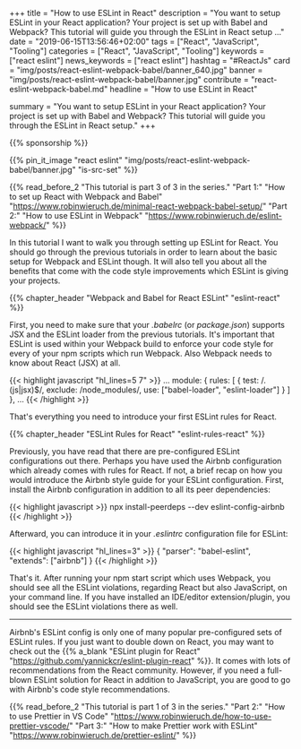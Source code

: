 +++
title = "How to use ESLint in React"
description = "You want to setup ESLint in your React application? Your project is set up with Babel and Webpack? This tutorial will guide you through the ESLint in React setup ..."
date = "2019-06-15T13:56:46+02:00"
tags = ["React", "JavaScript", "Tooling"]
categories = ["React", "JavaScript", "Tooling"]
keywords = ["react eslint"]
news_keywords = ["react eslint"]
hashtag = "#ReactJs"
card = "img/posts/react-eslint-webpack-babel/banner_640.jpg"
banner = "img/posts/react-eslint-webpack-babel/banner.jpg"
contribute = "react-eslint-webpack-babel.md"
headline = "How to use ESLint in React"

summary = "You want to setup ESLint in your React application? Your project is set up with Babel and Webpack? This tutorial will guide you through the ESLint in React setup."
+++

{{% sponsorship %}}

{{% pin_it_image "react eslint" "img/posts/react-eslint-webpack-babel/banner.jpg" "is-src-set" %}}

{{% read_before_2 "This tutorial is part 3 of 3 in the series." "Part 1:" "How to set up React with Webpack and Babel" "https://www.robinwieruch.de/minimal-react-webpack-babel-setup/" "Part 2:" "How to use ESLint in Webpack" "https://www.robinwieruch.de/eslint-webpack/" %}}

In this tutorial I want to walk you through setting up ESLint for React. You should go through the previous tutorials in order to learn about the basic setup for Webpack and ESLint though. It will also tell you about all the benefits that come with the code style improvements which ESLint is giving your projects.

{{% chapter_header "Webpack and Babel for React ESLint" "eslint-react" %}}

First, you need to make sure that your *.babelrc* (or *package.json*) supports JSX and the ESLint loader from the previous tutorials. It's important that ESLint is used within your Webpack build to enforce your code style for every of your npm scripts which run Webpack. Also Webpack needs to know about React (JSX) at all.

{{< highlight javascript "hl_lines=5 7" >}}
...
module: {
  rules: [
    {
      test: /\.(js|jsx)$/,
      exclude: /node_modules/,
      use: ["babel-loader", "eslint-loader"]
    }
  ]
},
...
{{< /highlight >}}

That's everything you need to introduce your first ESLint rules for React.

{{% chapter_header "ESLint Rules for React" "eslint-rules-react" %}}

Previously, you have read that there are pre-configured ESLint configurations out there. Perhaps you have used the Airbnb configuration which already comes with rules for React. If not, a brief recap on how you would introduce the Airbnb style guide for your ESLint configuration. First, install the Airbnb configuration in addition to all its peer dependencies:

{{< highlight javascript >}}
npx install-peerdeps --dev eslint-config-airbnb
{{< /highlight >}}

Afterward, you can introduce it in your *.eslintrc* configuration file for ESLint:

{{< highlight javascript "hl_lines=3" >}}
{
  "parser": "babel-eslint",
  "extends": ["airbnb"]
}
{{< /highlight >}}

That's it. After running your npm start script which uses Webpack, you should see all the ESLint violations, regarding React but also JavaScript, on your command line. If you have installed an IDE/editor extension/plugin, you should see the ESLint violations there as well.

<hr class="section-divider">

Airbnb's ESLint config is only one of many popular pre-configured sets of ESLint rules. If you just want to double down on React, you may want to check out the {{% a_blank "ESLint plugin for React" "https://github.com/yannickcr/eslint-plugin-react" %}}. It comes with lots of recommendations from the React community. However, if you need a full-blown ESLint solution for React in addition to JavaScript, you are good to go with Airbnb's code style recommendations.

{{% read_before_2 "This tutorial is part 1 of 3 in the series." "Part 2:" "How to use Prettier in VS Code" "https://www.robinwieruch.de/how-to-use-prettier-vscode/" "Part 3:" "How to make Prettier work with ESLint" "https://www.robinwieruch.de/prettier-eslint/" %}}